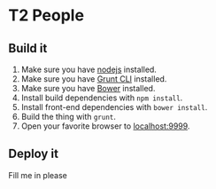 # T2 People

## Build it
1. Make sure you have [nodejs](http://nodejs.org/) installed.
2. Make sure you have [Grunt CLI](http://gruntjs.com/getting-started#installing-the-cli) installed.
3. Make sure you have [Bower](http://bower.io/#installing-bower) installed.
4. Install build dependencies with `npm install`.
5. Install front-end dependencies with `bower install`.
6. Build the thing with `grunt`.
7. Open your favorite browser to [localhost:9999](http://localhost:9999/).

## Deploy it
Fill me in please
